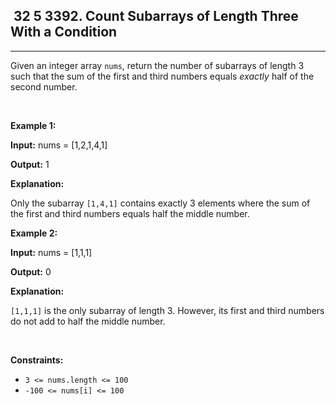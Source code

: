 <h2> 32 5
3392. Count Subarrays of Length Three With a Condition</h2><hr><div><p>Given an integer array <code>nums</code>, return the number of <span data-keyword="subarray-nonempty">subarrays</span> of length 3 such that the sum of the first and third numbers equals <em>exactly</em> half of the second number.</p>

<p>&nbsp;</p>
<p><strong class="example">Example 1:</strong></p>

<div class="example-block">
<p><strong>Input:</strong> <span class="example-io">nums = [1,2,1,4,1]</span></p>

<p><strong>Output:</strong> <span class="example-io">1</span></p>

<p><strong>Explanation:</strong></p>

<p>Only the subarray <code>[1,4,1]</code> contains exactly 3 elements where the sum of the first and third numbers equals half the middle number.</p>
</div>

<p><strong class="example">Example 2:</strong></p>

<div class="example-block">
<p><strong>Input:</strong> <span class="example-io">nums = [1,1,1]</span></p>

<p><strong>Output:</strong> <span class="example-io">0</span></p>

<p><strong>Explanation:</strong></p>

<p><code>[1,1,1]</code> is the only subarray of length 3. However, its first and third numbers do not add to half the middle number.</p>
</div>

<p>&nbsp;</p>
<p><strong>Constraints:</strong></p>

<ul>
	<li><code>3 &lt;= nums.length &lt;= 100</code></li>
	<li><code><font face="monospace">-100 &lt;= nums[i] &lt;= 100</font></code></li>
</ul>
</div>